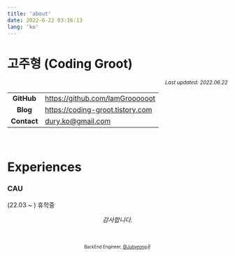 ```yaml
---
title: 'about'
date: 2022-6-22 03:16:13
lang: 'ko'
---
```


# 고주형 (Coding Groot)

<div align="right"><sub><i>Last updated: 2022.06.22</i></sub></div>


|             |                                 |
| :---------: | ------------------------------- |
| **GitHub**  | <https://github.com/IamGroooooot> |
|  **Blog**   | <https://coding-groot.tistory.com>               |
| **Contact** | <dury.ko@gmail.com>            |

<br />

# Experiences

### CAU

(22.03 ~ ) 휴학중

<div align="center" class="final">

_감사합니다._

<br/>

<sub><sup>BackEnd Engineer, <a href="https://github.com/IamGroooooot">@Juhyeong</a></sup></sub><small>✌</small>

</div>
